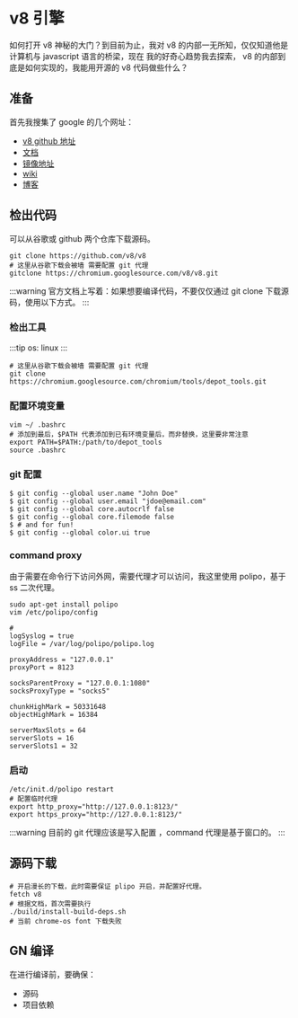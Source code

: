 # v8 引擎
如何打开 v8 神秘的大门？到目前为止，我对 v8 的内部一无所知，仅仅知道他是计算机与 javascript 语言的桥梁，现在
我的好奇心趋势我去探索， v8 的内部到底是如何实现的，我能用开源的 v8 代码做些什么？

## 准备
首先我搜集了 google 的几个网址：
- [v8 github 地址](https://github.com/v8/v8)
- [文档](https://v8.dev/docs)
- [镜像地址](https://chromium.googlesource.com/v8/v8.git)
- [wiki](https://github.com/v8/v8/wiki)
- [博客](https://blog.chromium.org/)

## 检出代码
可以从谷歌或 github 两个仓库下载源码。
```
git clone https://github.com/v8/v8
# 这里从谷歌下载会被墙 需要配置 git 代理
gitclone https://chromium.googlesource.com/v8/v8.git
```

:::warning
官方文档上写着：如果想要编译代码，不要仅仅通过 git clone 下载源码，使用以下方式。
:::

### 检出工具
:::tip
os: linux
:::

```
# 这里从谷歌下载会被墙 需要配置 git 代理
git clone https://chromium.googlesource.com/chromium/tools/depot_tools.git
```

### 配置环境变量
```
vim ~/ .bashrc
# 添加到最后，$PATH 代表添加到已有环境变量后，而非替换，这里要非常注意
export PATH=$PATH:/path/to/depot_tools
source .bashrc
```
### git 配置
```
$ git config --global user.name "John Doe"
$ git config --global user.email "jdoe@email.com"
$ git config --global core.autocrlf false
$ git config --global core.filemode false
$ # and for fun!
$ git config --global color.ui true
```
### command proxy
由于需要在命令行下访问外网，需要代理才可以访问，我这里使用 polipo，基于 ss 二次代理。
```
sudo apt-get install polipo
vim /etc/polipo/config

#
logSyslog = true
logFile = /var/log/polipo/polipo.log

proxyAddress = "127.0.0.1"
proxyPort = 8123

socksParentProxy = "127.0.0.1:1080"
socksProxyType = "socks5"

chunkHighMark = 50331648
objectHighMark = 16384

serverMaxSlots = 64
serverSlots = 16
serverSlots1 = 32
```
### 启动
```
/etc/init.d/polipo restart
# 配置临时代理
export http_proxy="http://127.0.0.1:8123/"
export https_proxy="http://127.0.0.1:8123/"
```

:::warning
目前的 git 代理应该是写入配置 ，command 代理是基于窗口的。
:::

## 源码下载
```
# 开启漫长的下载，此时需要保证 plipo 开启，并配置好代理。
fetch v8
# 根据文档，首次需要执行 
./build/install-build-deps.sh
# 当前 chrome-os font 下载失败
```

## GN 编译
在进行编译前，要确保：
- 源码
- 项目依赖
